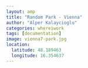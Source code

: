 ```yaml
---
layout: amp
title: "Random Park - Vienna"
author: "Alper Kalaycioglu"
categories: whereiwork
tags: [documentation]
image: vienna7-park.jpg
location:
  latitude: 48.189463
  longitude: 16.354637
---
```

